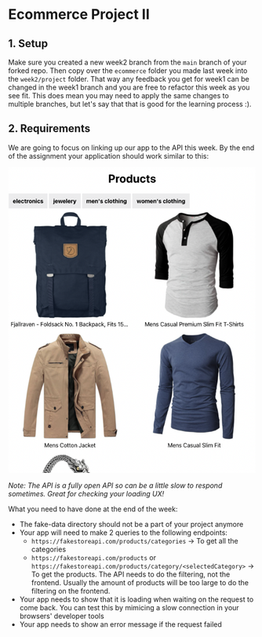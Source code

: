 # Ecommerce Project II

## 1. Setup

Make sure you created a new week2 branch from the `main` branch of your forked repo. Then copy over the `ecommerce` folder you made last week into the `week2/project` folder. That way any feedback you get for week1 can be changed in the week1 branch and you are free to refactor this week as you see fit. This does mean you may need to apply the same changes to multiple branches, but let's say that that is good for the learning process :).

## 2. Requirements

We are going to focus on linking up our app to the API this week. By the end of the assignment your application should work similar to this:

[![Week 2 Screenshot](../../assets/project/week2.png)](https://upbeat-meninsky-86c3c8.netlify.app/)

_Note: The API is a fully open API so can be a little slow to respond sometimes. Great for checking your loading UX!_

What you need to have done at the end of the week:

- The fake-data directory should not be a part of your project anymore
- Your app will need to make 2 queries to the following endpoints:
  - `https://fakestoreapi.com/products/categories` -> To get all the categories
  - `https://fakestoreapi.com/products` or `https://fakestoreapi.com/products/category/<selectedCategory>` -> To get the products. The API needs to do the filtering, not the frontend. Usually the amount of products will be too large to do the filtering on the frontend.
- Your app needs to show that it is loading when waiting on the request to come back. You can test this by mimicing a slow connection in your browsers' developer tools
- Your app needs to show an error message if the request failed
